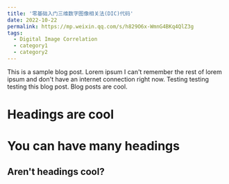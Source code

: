 ```yaml
---
title: '零基础入门三维数字图像相关法(DIC)代码'
date: 2022-10-22
permalink: https://mp.weixin.qq.com/s/h829O6x-WmnG4BKq4QlZ3g
tags:
  - Digital Image Correlation
  - category1
  - category2
---
```


This is a sample blog post. Lorem ipsum I can't remember the rest of lorem ipsum and don't have an internet connection right now. Testing testing testing this blog post. Blog posts are cool.

Headings are cool
======

You can have many headings
======

Aren't headings cool?
------
